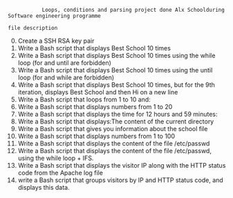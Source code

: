                Loops, conditions and parsing project done Alx Schoolduring Software engineering programme
               
    file description
  
0. Create a SSH RSA key pair
1. Write a Bash script that displays Best School 10 times
2. Write a Bash script that displays Best School 10 times using the while loop (for and until are forbidden)
3. Write a Bash script that displays Best School 10 times using the until loop (for and while are forbidden)
4. Write a Bash script that displays Best School 10 times, but for the 9th iteration, displays Best School and then Hi on a new line
5. Write a Bash script that loops from 1 to 10 and:
6. Write a Bash script that displays numbers from 1 to 20
7. Write a Bash script that displays the time for 12 hours and 59 minutes:
8. Write a Bash script that displays:The content of the current directory
9. Write a Bash script that gives you information about the school file
10. Write a Bash script that displays numbers from 1 to 100
11. Write a Bash script that displays the content of the file /etc/passwd
12. Write a Bash script that displays the content of the file /etc/passwd, using the while loop + IFS.
13. Write a Bash script that displays the visitor IP along with the HTTP status code from the Apache log file
14. write a Bash script that groups visitors by IP and HTTP status code, and displays this data.
